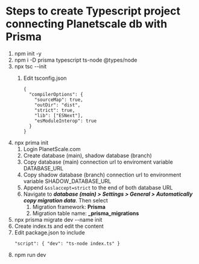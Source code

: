 # Steps to create Typescript project connecting Planetscale db with Prisma
1. npm init -y
2. npm i -D prisma typescript ts-node @types/node
3. npx tsc --init
    1. Edit tsconfig.json

        ```
        {
          "compilerOptions": {
            "sourceMap": true,
            "outDir": "dist",
            "strict": true,
            "lib": ["ESNext"],
            "esModuleInterop": true
          }
        }

        ```
4. npx prima init
    1. Login PlanetScale.com
    2. Create database (main), shadow database (branch)
    3. Copy database (main) connection url to enviroment variable DATABASE_URL
    4. Copy shadow database (branch) connection url to environment variable SHADOW_DATABASE_URL
    5. Append ` &sslaccept=strict ` to the end of both database URL
    6. Navigate to ***database (main) > Settings > General > Automatically copy migration data***. Then select 
        1. Migration framework: **Prisma**
        2. Migration table name: **_prisma_migrations**
5. npx prisma migrate dev --name init
6. Create index.ts and edit the content
7. Edit package.json to include 
    ```
    "script": { "dev": "ts-node index.ts" }
    ```
8. npm run dev
